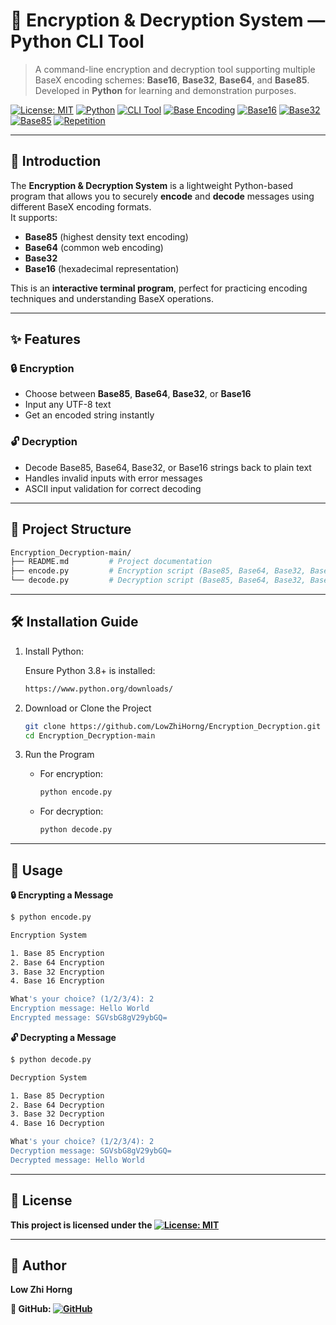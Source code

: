 # 🔐 Encryption & Decryption System — Python CLI Tool

> A command-line encryption and decryption tool supporting multiple BaseX encoding schemes: **Base16**, **Base32**, **Base64**, and **Base85**.  
> Developed in **Python** for learning and demonstration purposes.

[![License: MIT](https://img.shields.io/badge/License-MIT-green.svg)](https://opensource.org/licenses/MIT)
[![Python](https://img.shields.io/badge/Python-3.8+-blue?logo=python&logoColor=white)](https://www.python.org/)
[![CLI Tool](https://img.shields.io/badge/CLI-Tool-orange?logo=gnometerminal&logoColor=white)](https://en.wikipedia.org/wiki/Command-line_interface)
[![Base Encoding](https://img.shields.io/badge/Base-Encoding-yellow?logo=lock&logoColor=black)](https://en.wikipedia.org/wiki/Base64)
[![Base16](https://img.shields.io/badge/Base16-Hexadecimal-red?logo=lock&logoColor=white)](https://en.wikipedia.org/wiki/Hexadecimal)
[![Base32](https://img.shields.io/badge/Base32-Encoding-yellow?logo=lock&logoColor=black)](https://en.wikipedia.org/wiki/Base32)
[![Base85](https://img.shields.io/badge/Base85-Encoding-brightgreen?logo=lock&logoColor=white)](https://en.wikipedia.org/wiki/Ascii85)
[![Repetition](https://img.shields.io/badge/Repetition-Loop-blueviolet?logo=repeat&logoColor=white)](https://en.wikipedia.org/wiki/Control_flow#Loops)

---

## 📖 Introduction
The **Encryption & Decryption System** is a lightweight Python-based program that allows you to securely **encode** and **decode** messages using different BaseX encoding formats.  
It supports:
- **Base85** (highest density text encoding)
- **Base64** (common web encoding)
- **Base32**
- **Base16** (hexadecimal representation)

This is an **interactive terminal program**, perfect for practicing encoding techniques and understanding BaseX operations.

---

## ✨ Features
### 🔒 Encryption
- Choose between **Base85**, **Base64**, **Base32**, or **Base16**
- Input any UTF-8 text
- Get an encoded string instantly

### 🔓 Decryption
- Decode Base85, Base64, Base32, or Base16 strings back to plain text
- Handles invalid inputs with error messages
- ASCII input validation for correct decoding

---

## 📂 Project Structure
```bash
Encryption_Decryption-main/
├── README.md         # Project documentation
├── encode.py         # Encryption script (Base85, Base64, Base32, Base16)
└── decode.py         # Decryption script (Base85, Base64, Base32, Base16)
```

---

## 🛠 Installation Guide
1. Install Python:
   
   Ensure Python 3.8+ is installed:
   ```bash
   https://www.python.org/downloads/

2. Download or Clone the Project
   ```bash
   git clone https://github.com/LowZhiHorng/Encryption_Decryption.git
   cd Encryption_Decryption-main

3. Run the Program
   - For encryption:
     ```bash
     python encode.py
     ```

   - For decryption:
     ```bash
     python decode.py
     ```

---

## 🚀 Usage
**🔒 Encrypting a Message**
```bash
$ python encode.py

Encryption System

1. Base 85 Encryption
2. Base 64 Encryption
3. Base 32 Encryption
4. Base 16 Encryption

What's your choice? (1/2/3/4): 2
Encryption message: Hello World
Encrypted message: SGVsbG8gV29ybGQ=
```

**🔓 Decrypting a Message**
```bash
$ python decode.py

Decryption System

1. Base 85 Decryption
2. Base 64 Decryption
3. Base 32 Decryption
4. Base 16 Decryption

What's your choice? (1/2/3/4): 2
Decryption message: SGVsbG8gV29ybGQ=
Decrypted message: Hello World
```

---

## 📜 License
**This project is licensed under the [![License: MIT](https://img.shields.io/badge/License-MIT-green.svg)](https://opensource.org/licenses/MIT)**

---

## 👤 Author
**Low Zhi Horng**

**📂 GitHub: [![GitHub](https://img.shields.io/badge/GitHub-LowZhiHorng-black?logo=github)](https://github.com/LowZhiHorng)**
